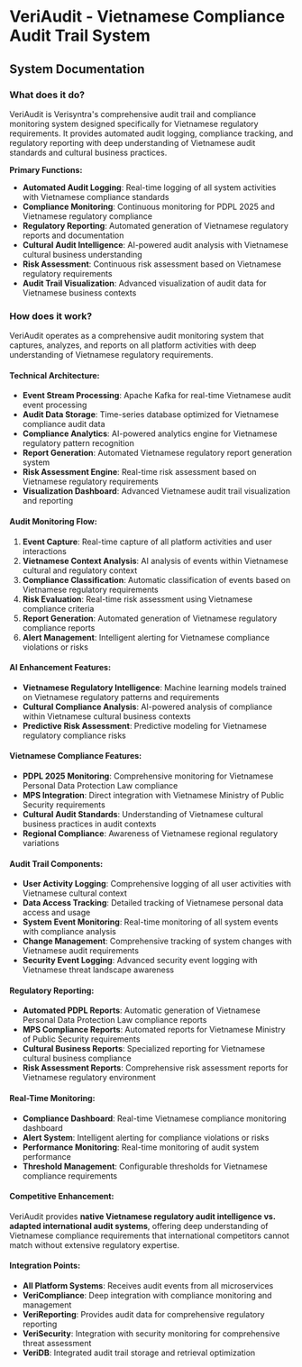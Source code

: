 # VeriAudit - Vietnamese Compliance Audit Trail System
## System Documentation

### **What does it do?**

VeriAudit is Verisyntra's comprehensive audit trail and compliance monitoring system designed specifically for Vietnamese regulatory requirements. It provides automated audit logging, compliance tracking, and regulatory reporting with deep understanding of Vietnamese audit standards and cultural business practices.

**Primary Functions:**
- **Automated Audit Logging**: Real-time logging of all system activities with Vietnamese compliance standards
- **Compliance Monitoring**: Continuous monitoring for PDPL 2025 and Vietnamese regulatory compliance
- **Regulatory Reporting**: Automated generation of Vietnamese regulatory reports and documentation
- **Cultural Audit Intelligence**: AI-powered audit analysis with Vietnamese cultural business understanding
- **Risk Assessment**: Continuous risk assessment based on Vietnamese regulatory requirements
- **Audit Trail Visualization**: Advanced visualization of audit data for Vietnamese business contexts

### **How does it work?**

VeriAudit operates as a comprehensive audit monitoring system that captures, analyzes, and reports on all platform activities with deep understanding of Vietnamese regulatory requirements.

#### **Technical Architecture:**
- **Event Stream Processing**: Apache Kafka for real-time Vietnamese audit event processing
- **Audit Data Storage**: Time-series database optimized for Vietnamese compliance audit data
- **Compliance Analytics**: AI-powered analytics engine for Vietnamese regulatory pattern recognition
- **Report Generation**: Automated Vietnamese regulatory report generation system
- **Risk Assessment Engine**: Real-time risk assessment based on Vietnamese regulatory requirements
- **Visualization Dashboard**: Advanced Vietnamese audit trail visualization and reporting

#### **Audit Monitoring Flow:**
1. **Event Capture**: Real-time capture of all platform activities and user interactions
2. **Vietnamese Context Analysis**: AI analysis of events within Vietnamese cultural and regulatory context
3. **Compliance Classification**: Automatic classification of events based on Vietnamese regulatory requirements
4. **Risk Evaluation**: Real-time risk assessment using Vietnamese compliance criteria
5. **Report Generation**: Automated generation of Vietnamese regulatory compliance reports
6. **Alert Management**: Intelligent alerting for Vietnamese compliance violations or risks

#### **AI Enhancement Features:**
- **Vietnamese Regulatory Intelligence**: Machine learning models trained on Vietnamese regulatory patterns and requirements
- **Cultural Compliance Analysis**: AI-powered analysis of compliance within Vietnamese cultural business contexts
- **Predictive Risk Assessment**: Predictive modeling for Vietnamese regulatory compliance risks

#### **Vietnamese Compliance Features:**
- **PDPL 2025 Monitoring**: Comprehensive monitoring for Vietnamese Personal Data Protection Law compliance
- **MPS Integration**: Direct integration with Vietnamese Ministry of Public Security requirements
- **Cultural Audit Standards**: Understanding of Vietnamese cultural business practices in audit contexts
- **Regional Compliance**: Awareness of Vietnamese regional regulatory variations

#### **Audit Trail Components:**
- **User Activity Logging**: Comprehensive logging of all user activities with Vietnamese cultural context
- **Data Access Tracking**: Detailed tracking of Vietnamese personal data access and usage
- **System Event Monitoring**: Real-time monitoring of all system events with compliance analysis
- **Change Management**: Comprehensive tracking of system changes with Vietnamese audit requirements
- **Security Event Logging**: Advanced security event logging with Vietnamese threat landscape awareness

#### **Regulatory Reporting:**
- **Automated PDPL Reports**: Automatic generation of Vietnamese Personal Data Protection Law compliance reports
- **MPS Compliance Reports**: Automated reports for Vietnamese Ministry of Public Security requirements
- **Cultural Business Reports**: Specialized reporting for Vietnamese cultural business compliance
- **Risk Assessment Reports**: Comprehensive risk assessment reports for Vietnamese regulatory environment

#### **Real-Time Monitoring:**
- **Compliance Dashboard**: Real-time Vietnamese compliance monitoring dashboard
- **Alert System**: Intelligent alerting for compliance violations or risks
- **Performance Monitoring**: Real-time monitoring of audit system performance
- **Threshold Management**: Configurable thresholds for Vietnamese compliance requirements

#### **Competitive Enhancement:**
VeriAudit provides **native Vietnamese regulatory audit intelligence vs. adapted international audit systems**, offering deep understanding of Vietnamese compliance requirements that international competitors cannot match without extensive regulatory expertise.

#### **Integration Points:**
- **All Platform Systems**: Receives audit events from all microservices
- **VeriCompliance**: Deep integration with compliance monitoring and management
- **VeriReporting**: Provides audit data for comprehensive regulatory reporting
- **VeriSecurity**: Integration with security monitoring for comprehensive threat assessment
- **VeriDB**: Integrated audit trail storage and retrieval optimization